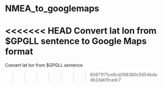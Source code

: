 # NMEA_to_googlemaps
<<<<<<< HEAD
Convert lat lon from $GPGLL sentence to Google Maps format
=======
Convert lat lon from $GPGLL sentence
>>>>>>> 60871f71ce6cd298380c5654bdedb2dab1fcadc7
